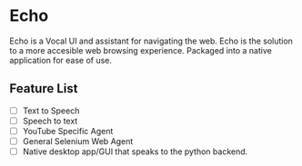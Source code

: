# Echo
Echo is a Vocal UI and assistant for navigating the web. Echo is the solution to a more accesible web browsing experience. Packaged into a native application for ease of use.

## Feature List
- [ ] Text to Speech
- [ ] Speech to text
- [ ] YouTube Specific Agent
- [ ] General Selenium Web Agent
- [ ] Native desktop app/GUI that speaks to the python backend.

